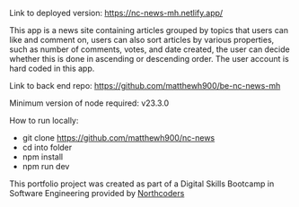 Link to deployed version: https://nc-news-mh.netlify.app/

This app is a news site containing articles grouped by topics that users can like and comment on, users can also sort articles by various properties, such as number of comments, votes, and date created, the user can decide whether this is done in ascending or descending order. The user account is hard coded in this app.

Link to back end repo: https://github.com/matthewh900/be-nc-news-mh

Minimum version of node required: v23.3.0

How to run locally:
- git clone https://github.com/matthewh900/nc-news
- cd into folder
- npm install
- npm run dev

This portfolio project was created as part of a Digital Skills Bootcamp in Software Engineering provided by [Northcoders](https://northcoders.com/)